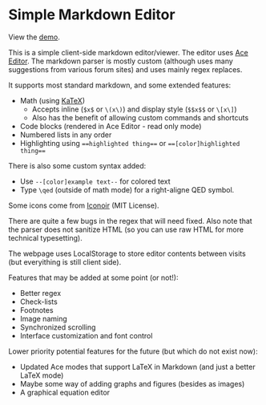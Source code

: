 # Simple Markdown Editor

View the [demo](https://tylerrbeauregard.github.io/markdown-editor/).

This is a simple client-side markdown editor/viewer. The editor uses [Ace Editor](https://ace.c9.io/).
The markdown parser is mostly custom (although uses many suggestions from various forum sites)
and uses mainly regex replaces.

It supports most standard markdown, and some extended features:
 - Math (using [KaTeX](https://katex.org/))
   - Accepts inline (`$x$` or `\(x\)`) and display style (`$$x$$` or `\[x\]`)
   - Also has the benefit of allowing custom commands and shortcuts
 - Code blocks (rendered in Ace Editor - read only mode)
 - Numbered lists in any order
 - Highlighting using `==highlighted thing==` or `==[color]highlighted thing==`

There is also some custom syntax added:
 - Use `--[color]example text--` for colored text
 - Type `\qed` (outside of math mode) for a right-aligne QED symbol.

Some icons come from [Iconoir](https://github.com/iconoir-icons/iconoir/blob/main/README.md) (MIT License).

There are quite a few bugs in the regex that will need fixed. Also note that the parser does
not sanitize HTML (so you can use raw HTML for more technical typesetting).

The webpage uses LocalStorage to store editor contents between visits (but everyithing is still client side).

Features that may be added at some point (or not!):
 - Better regex
 - Check-lists
 - Footnotes
 - Image naming
 - Synchronized scrolling
 - Interface customization and font control

Lower priority potential features for the future (but which do not exist now):
 - Updated Ace modes that support LaTeX in Markdown (and just a better LaTeX mode)
 - Maybe some way of adding graphs and figures (besides as images)
 - A graphical equation editor
